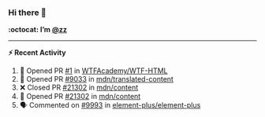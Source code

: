 ### Hi there 👋

**:octocat: I’m [@zz](https://github.com/holazz)**

---

**:zap: Recent Activity**

<!--START_SECTION:activity-->
1. 💪 Opened PR [#1](https://github.com/WTFAcademy/WTF-HTML/pull/1) in [WTFAcademy/WTF-HTML](https://github.com/WTFAcademy/WTF-HTML)
2. 💪 Opened PR [#9033](https://github.com/mdn/translated-content/pull/9033) in [mdn/translated-content](https://github.com/mdn/translated-content)
3. ❌ Closed PR [#21302](https://github.com/mdn/content/pull/21302) in [mdn/content](https://github.com/mdn/content)
4. 💪 Opened PR [#21302](https://github.com/mdn/content/pull/21302) in [mdn/content](https://github.com/mdn/content)
5. 🗣 Commented on [#9993](https://github.com/element-plus/element-plus/issues/9993) in [element-plus/element-plus](https://github.com/element-plus/element-plus)
<!--END_SECTION:activity-->
